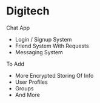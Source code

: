 # Digitech

Chat App
  - Login / Signup System
  - Friend System With Requests
  - Messaging System

To Add
  - More Encrypted Storing Of Info
  - User Profiles
  - Groups
  - And More
